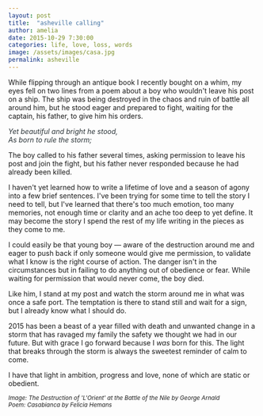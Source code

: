 ```yaml
---
layout: post
title:  "asheville calling"
author: amelia
date: 2015-10-29 7:30:00
categories: life, love, loss, words
image: /assets/images/casa.jpg
permalink: asheville
---
```


While flipping through an antique book I recently bought on a whim, my eyes fell on two lines from a poem about a boy who wouldn't leave his post on a ship. The ship was being destroyed in the chaos and ruin of battle all around him, but he stood eager and prepared to fight, waiting for the captain, his father, to give him his orders. 

<font color="2C3539">*Yet beautiful and bright he stood,<br/>
As born to rule the storm;*</font>

The boy called to his father several times, asking permission to leave his post and join the fight, but his father never responded because he had already been killed. 

I haven't yet learned how to write a lifetime of love and a season of agony into a few brief sentences. I've been trying for some time to tell the story I need to tell, but I've learned that there's too much emotion, too many memories, not enough time or clarity and an ache too deep to yet define. It may become the story I spend the rest of my life writing in the pieces as they come to me.

I could easily be that young boy — aware of the destruction around me and eager to push back if only someone would give me permission, to validate what I know is the right course of action. The danger isn't in the circumstances but in failing to do anything out of obedience or fear. While waiting for permission that would never come, the boy died. 

Like him, I stand at my post and watch the storm around me in what was once a safe port. The temptation is there to stand still and wait for a sign, but I already know what I should do. 

2015 has been a beast of a year filled with death and unwanted change in a storm that has ravaged my family the safety we thought we had in our future. But with grace I go forward because I *was* born for this. The light that breaks through the storm is always the sweetest reminder of calm to come.

I have that light in ambition, progress and love, none of which are static or obedient.

<small>*Image: The Destruction of 'L'Orient' at the Battle of the Nile by George Arnald*</small><br/>
<small>*Poem: Casabianca by Felicia Hemans*</small>
